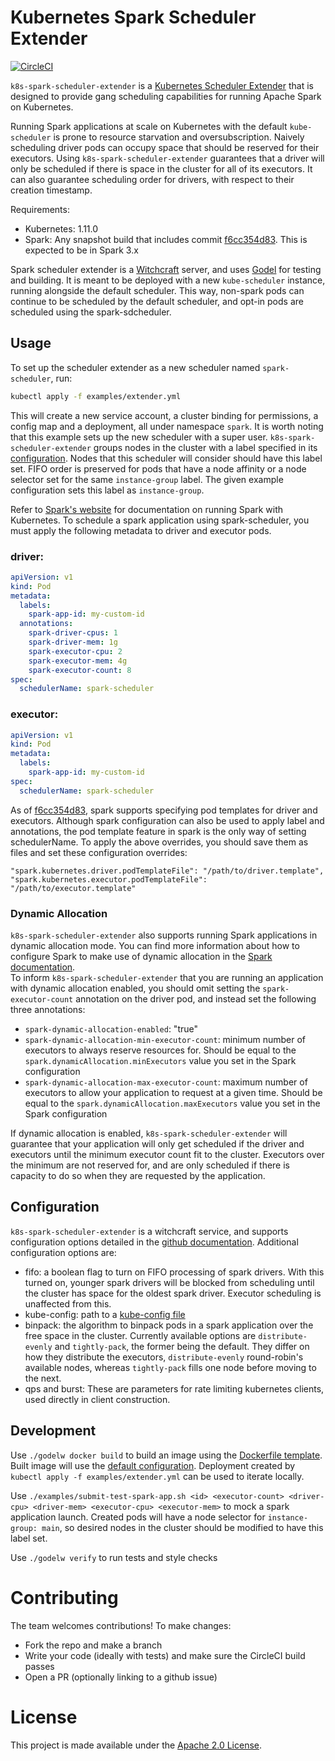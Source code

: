 # Kubernetes Spark Scheduler Extender

[![CircleCI](https://circleci.com/gh/palantir/k8s-spark-scheduler.svg?style=svg)](https://circleci.com/gh/palantir/k8s-spark-scheduler)

`k8s-spark-scheduler-extender` is a [Kubernetes Scheduler Extender](https://github.com/kubernetes/community/blob/master/contributors/design-proposals/scheduling/scheduler_extender.md) that is designed to provide gang scheduling capabilities for running Apache Spark on Kubernetes.

Running Spark applications at scale on Kubernetes with the default `kube-scheduler` is prone to resource starvation and oversubscription. Naively scheduling driver pods can occupy space that should be reserved for their executors. Using `k8s-spark-scheduler-extender` guarantees that a driver will only be scheduled if there is space in the cluster for all of its executors. It can also guarantee scheduling order for drivers, with respect to their creation timestamp.

Requirements:
- Kubernetes: 1.11.0
- Spark: Any snapshot build that includes commit [f6cc354d83](https://github.com/apache/spark/commit/f6cc354d83). This is expected to be in Spark 3.x

Spark scheduler extender is a [Witchcraft](https://github.com/palantir/witchcraft-go-server) server, and uses [Godel](https://github.com/palantir/godel) for testing and building. It is meant to be deployed with a new `kube-scheduler` instance, running alongside the default scheduler. This way, non-spark pods can continue to be scheduled by the default scheduler, and opt-in pods are scheduled using the spark-sdcheduler.

## Usage

To set up the scheduler extender as a new scheduler named `spark-scheduler`, run:
```sh
kubectl apply -f examples/extender.yml
```
This will create a new service account, a cluster binding for permissions, a config map and a deployment, all under namespace `spark`. It is worth noting that this example sets up the new scheduler with a super user. `k8s-spark-scheduler-extender` groups nodes in the cluster with a label specified in its [configuration](https://github.com/palantir/k8s-spark-scheduler/blob/master/config/config.go#L33). Nodes that this scheduler will consider should have this label set. FIFO order is preserved for pods that have a node affinity or a node selector set for the same `instance-group` label. The given example configuration sets this label as `instance-group`.


Refer to [Spark's website](https://spark.apache.org/docs/2.3.0/running-on-kubernetes.html) for documentation on running Spark with Kubernetes. To schedule a spark application using spark-scheduler, you must apply the following metadata to driver and executor pods.
### driver:
```yml
apiVersion: v1
kind: Pod
metadata:
  labels:
    spark-app-id: my-custom-id
  annotations:
    spark-driver-cpus: 1
    spark-driver-mem: 1g
    spark-executor-cpu: 2
    spark-executor-mem: 4g
    spark-executor-count: 8
spec:
  schedulerName: spark-scheduler
```
### executor:
```yml
apiVersion: v1
kind: Pod
metadata:
  labels:
    spark-app-id: my-custom-id
spec:
  schedulerName: spark-scheduler
```

As of [f6cc354d83](https://github.com/apache/spark/commit/f6cc354d83), spark supports specifying pod templates for driver and executors. Although spark configuration can also be used to apply label and annotations, the pod template feature in spark is the only way of setting schedulerName. To apply the above overrides, you should save them as files and set these configuration overrides:
```
"spark.kubernetes.driver.podTemplateFile": "/path/to/driver.template",
"spark.kubernetes.executor.podTemplateFile": "/path/to/executor.template"
```

### Dynamic Allocation
`k8s-spark-scheduler-extender` also supports running Spark applications in dynamic allocation mode. You can find more information about how to configure Spark to make use of dynamic allocation in the [Spark documentation](http://spark.apache.org/docs/latest/configuration.html#dynamic-allocation).  
To inform `k8s-spark-scheduler-extender` that you are running an application with dynamic allocation enabled, you should omit setting the `spark-executor-count` annotation on the driver pod, and instead set the following three annotations:
- `spark-dynamic-allocation-enabled`: "true"
- `spark-dynamic-allocation-min-executor-count`: minimum number of executors to always reserve resources for. Should be equal to the `spark.dynamicAllocation.minExecutors` value you set in the Spark configuration
- `spark-dynamic-allocation-max-executor-count`: maximum number of executors to allow your application to request at a given time. Should be equal to the `spark.dynamicAllocation.maxExecutors` value you set in the Spark configuration

If dynamic allocation is enabled, `k8s-spark-scheduler-extender` will guarantee that your application will only get scheduled if the driver and executors until the minimum executor count fit to the cluster. Executors over the minimum are not reserved for, and are only scheduled if there is capacity to do so when they are requested by the application.

## Configuration

`k8s-spark-scheduler-extender` is a witchcraft service, and supports configuration options detailed in the [github documentation](https://github.com/palantir/witchcraft-go-server#configuration). Additional configuration options are:
 - fifo: a boolean flag to turn on FIFO processing of spark drivers. With this turned on, younger spark drivers will be blocked from scheduling until the cluster has space for the oldest spark driver. Executor scheduling is unaffected from this.
 - kube-config: path to a [kube-config file](https://kubernetes.io/docs/tasks/access-application-cluster/configure-access-multiple-clusters/)
 - binpack: the algorithm to binpack pods in a spark application over the free space in the cluster. Currently available options are `distribute-evenly` and `tightly-pack`, the former being the default. They differ on how they distribute the executors, `distribute-evenly` round-robin's available nodes, whereas `tightly-pack` fills one node before moving to the next.
 - qps and burst: These are parameters for rate limiting kubernetes clients, used directly in client construction.

## Development

Use `./godelw docker build` to build an image using the [Dockerfile template](docker/Dockerfile). Built image will use the [default configuration](docker/var/conf/install.yml). Deployment created by `kubectl apply -f examples/extender.yml` can be used to iterate locally.

Use `./examples/submit-test-spark-app.sh <id> <executor-count> <driver-cpu> <driver-mem> <executor-cpu> <executor-mem>` to mock a spark application launch. Created pods will have a node selector for `instance-group: main`, so desired nodes in the cluster should be modified to have this label set.

Use `./godelw verify` to run tests and style checks

# Contributing

The team welcomes contributions!  To make changes:

- Fork the repo and make a branch
- Write your code (ideally with tests) and make sure the CircleCI build passes
- Open a PR (optionally linking to a github issue)

# License
This project is made available under the [Apache 2.0 License](/LICENSE).
